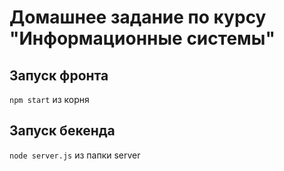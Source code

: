 # Домашнее задание по курсу "Информационные системы"

## Запуск фронта
`npm start` из корня

## Запуск бекенда

`node server.js` из папки server

